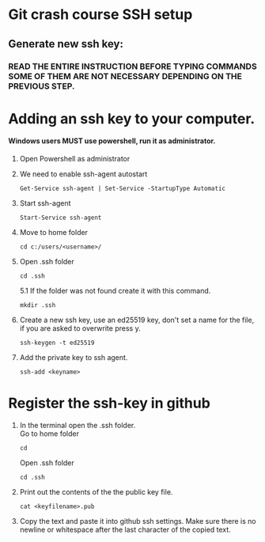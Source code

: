 
# Git crash course SSH setup


## Generate new ssh key:
### READ THE ENTIRE INSTRUCTION BEFORE TYPING COMMANDS SOME OF THEM ARE NOT NECESSARY DEPENDING ON THE PREVIOUS STEP.

# Adding an ssh key to your computer.
#### Windows users MUST use powershell, run it as administrator.

1. Open Powershell as administrator

2. We need to enable ssh-agent autostart
	```
	Get-Service ssh-agent | Set-Service -StartupType Automatic
	```

3. Start ssh-agent
	```
	Start-Service ssh-agent
	```

4. Move to home folder
	```
	cd c:/users/<username>/
	```

5. Open .ssh folder
	```
	cd .ssh
	```

	5.1 If the folder was not found create it with this command.
	```
	mkdir .ssh
	```
6. Create a new ssh key, use an ed25519 key, don't set a name for the file, if you are asked to overwrite press y.
	```
	ssh-keygen -t ed25519
	```

8. Add the private key to ssh agent.
	```
	ssh-add <keyname>
	```

# Register the ssh-key in github
1. In the terminal open the .ssh folder.
\
	Go to home folder
    ```
	cd
    ```
    Open .ssh folder
    ```
	cd .ssh
	```

2. Print out the contents of the the public key file.
	```
	cat <keyfilename>.pub
	```
3. Copy the text and paste it into github ssh settings. Make sure there is no newline or whitespace after the last character of the copied text.






